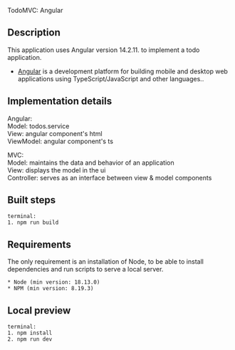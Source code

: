 TodoMVC: Angular

## Description

This application uses Angular version 14.2.11. to implement a todo application.

-   [Angular](https://angular.io/) is a development platform for building mobile and desktop web applications
    using TypeScript/JavaScript and other languages..

## Implementation details

Angular:\
Model: todos.service\
View: angular component's html\
ViewModel: angular component's ts

MVC:\
Model: maintains the data and behavior of an application\
View: displays the model in the ui\
Controller: serves as an interface between view & model components

## Built steps

```
terminal:
1. npm run build
```

## Requirements

The only requirement is an installation of Node, to be able to install dependencies and run scripts to serve a local server.

```
* Node (min version: 18.13.0)
* NPM (min version: 8.19.3)
```

## Local preview

```
terminal:
1. npm install
2. npm run dev
```
